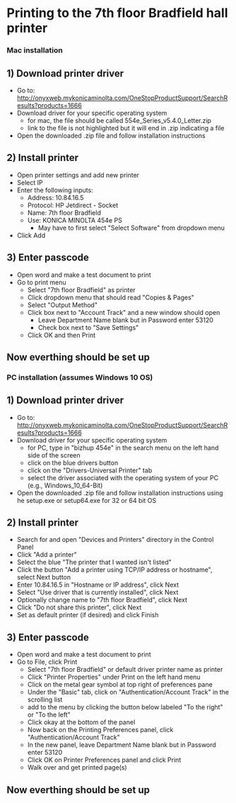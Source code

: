 Printing to the 7th floor Bradfield hall printer
================================================
### Mac installation

## 1) Download printer driver

* Go to: http://onyxweb.mykonicaminolta.com/OneStopProductSupport/SearchResults?products=1666
* Download driver for your specific operating system
  * for mac, the file should be called 554e_Series_v5.4.0_Letter.zip
  * link to the file is not highlighted but it will end in .zip indicating a file
* Open the downloaded .zip file and follow installation instructions

## 2) Install printer

* Open printer settings and add new printer
* Select IP
* Enter the following inputs:
  * Address: 10.84.16.5
  * Protocol: HP Jetdirect - Socket
  * Name: 7th floor Bradfield
  * Use: KONICA MINOLTA 454e PS
    * May have to first select "Select Software" from dropdown menu
* Click Add

## 3) Enter passcode

* Open word and make a test document to print
* Go to print menu
  * Select "7th floor Bradfield" as printer
  * Click dropdown menu that should read "Copies & Pages"
  * Select "Output Method"
  * Click box next to "Account Track" and a new window should open
    * Leave Department Name blank but in Password enter 53120
    * Check box next to "Save Settings"
  * Click OK and then Print

## Now everthing should be set up

### PC installation (assumes Windows 10 OS)
## 1) Download printer driver

* Go to: http://onyxweb.mykonicaminolta.com/OneStopProductSupport/SearchResults?products=1666
* Download driver for your specific operating system
  * for PC, type in "bizhup 454e" in the search menu on the left hand side of the screen
  * click on the blue drivers button
  * click on the "Drivers-Universal Printer" tab
  * select the driver associated with the operating system of your PC (e.g., Windows_10_64-Bit) 
* Open the downloaded .zip file and follow installation instructions using he setup.exe or setup64.exe for 32 or 64 bit OS

## 2) Install printer

* Search for and open "Devices and Printers" directory in the Control Panel
* Click "Add a printer"
* Select the blue "The printer that I wanted isn't listed"
* Click the button "Add a printer using TCP/IP address or hostname", select Next button
* Enter 10.84.16.5 in "Hostname or IP address", click Next
* Select "Use driver that is currently installed", click Next
* Optionally change name to "7th floor Bradfield", click Next
* Click "Do not share this printer", click Next
* Set as default printer (if desired) and click Finish

## 3) Enter passcode

* Open word and make a test document to print
* Go to File, click Print
  * Select "7th floor Bradfield" or default driver printer name as printer
  * Click "Printer Properties" under Print on the left hand menu
  * Click on the metal gear symbol at top right of preferences pane
  * Under the "Basic" tab, click on "Authentication/Account Track" in the scrolling list
  * add to the menu by clicking the button below labeled "To the right" or "To the left"
  * Click okay at the bottom of the panel
  * Now back on the Printing Preferences panel, click "Authentication/Account Track"
  * In the new panel, leave Department Name blank but in Password enter 53120
  * Click OK on Printer Preferences panel and click Print
  * Walk over and get printed page(s)
  
## Now everthing should be set up
